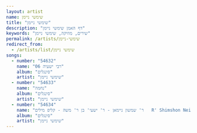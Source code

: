 ```yaml
---
layout: artist
name: שימשי ניימן
title: "שימשי ניימן"
description: "דף האמן שימשי ניימן"
keywords: "שירים, מוזיקה, שימשי ניימן"
permalink: /artists/שימשי-ניימן
redirect_from:
  - /artists/list/שימשי ניימן
songs:
  - number: "54632"
    name: "06 רבי ישעיה"
    album: "סינגלים"
    artist: "שימשי ניימן"
  - number: "54633"
    name: "נחמה"
    album: "סינגלים"
    artist: "שימשי ניימן"
  - number: "54634"
    name: "ר' שמשון ניימאן - ר' ישעי' בן ר' משה - קליפ מילים   R' Shimshon Neiman - R' Shaye Ben R' Moishe"
    album: "סינגלים"
    artist: "שימשי ניימן"
---
```

